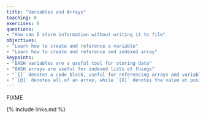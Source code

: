 ```yaml
---
title: "Variables and Arrays"
teaching: 0
exercises: 0
questions:
- "How can I store information without writing it to file"
objectives:
- "Learn how to create and reference a variable"
- "Learn how to create and reference and indexed array"
keypoints:
- "BASH variables are a useful tool for storing data"
- "BASH arrays are useful for indexed lists of things"
- "`{}` denotes a code block, useful for referencing arrays and variables"
- "`[@]` denotes all of an array, while `[X]` denotes the value at position `X`"
---
```

FIXME

{% include links.md %}

